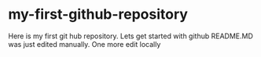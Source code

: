 # my-first-github-repository
Here is my first git hub repository. Lets get started with github
README.MD was just edited manually. One more edit locally
